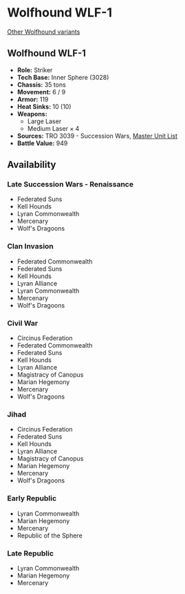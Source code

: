 # Wolfhound WLF-1

[Other Wolfhound variants](../wolfhound.md)

## Wolfhound WLF-1
- **Role:** Striker
- **Tech Base:** Inner Sphere (3028)
- **Chassis:** 35 tons
- **Movement:** 6 / 9
- **Armor:** 119
- **Heat Sinks:** 10 (10)
- **Weapons:**
  - Large Laser
  - Medium Laser × 4
- **Sources:** TRO 3039 - Succession Wars, [Master Unit List](http://masterunitlist.info/Unit/Details/3560/wolfhound-wlf-1)
- **Battle Value:** 949

## Availability

### Late Succession Wars - Renaissance
- Federated Suns
- Kell Hounds
- Lyran Commonwealth
- Mercenary
- Wolf's Dragoons

### Clan Invasion
- Federated Commonwealth
- Federated Suns
- Kell Hounds
- Lyran Alliance
- Lyran Commonwealth
- Mercenary
- Wolf's Dragoons

### Civil War
- Circinus Federation
- Federated Commonwealth
- Federated Suns
- Kell Hounds
- Lyran Alliance
- Magistracy of Canopus
- Marian Hegemony
- Mercenary
- Wolf's Dragoons

### Jihad
- Circinus Federation
- Federated Suns
- Kell Hounds
- Lyran Alliance
- Magistracy of Canopus
- Marian Hegemony
- Mercenary
- Wolf's Dragoons

### Early Republic
- Lyran Commonwealth
- Marian Hegemony
- Mercenary
- Republic of the Sphere

### Late Republic
- Lyran Commonwealth
- Marian Hegemony
- Mercenary

